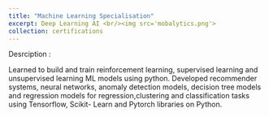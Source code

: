 ```yaml
---
title: "Machine Learning Specialisation"
excerpt: Deep Learning AI <br/><img src='mobalytics.png'>
collection: certifications
---
```


Desrciption :

Learned to build and train reinforcement learning, supervised learning and unsupervised learning ML models using python. Developed recommender systems, neural networks, anomaly detection models, decision tree models and regression models for regression,clustering and classification tasks using Tensorflow, Scikit- Learn and Pytorch libraries on Python.